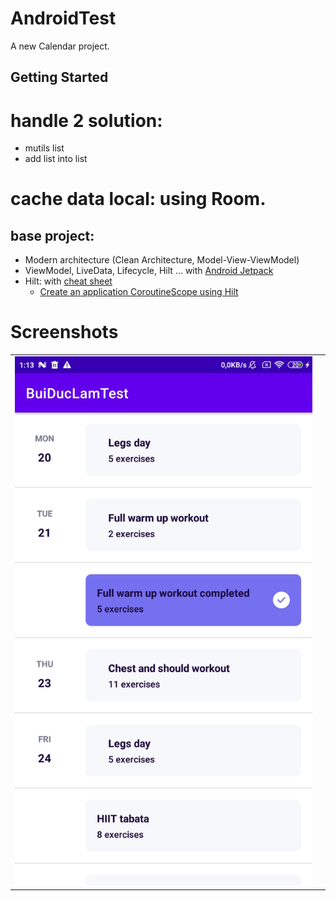 # AndroidTest
A new Calendar project.
## Getting Started
# handle 2 solution:
+ mutils list
+ add list into list
# cache data local: using Room.
## base project:
-   Modern architecture (Clean Architecture, Model-View-ViewModel)
-   ViewModel, LiveData, Lifecycle, Hilt ... with [Android Jetpack](https://developer.android.com/jetpack)
-   Hilt: with [cheat sheet](https://developer.android.com/images/training/dependency-injection/hilt-annotations.pdf)
    + [Create an application CoroutineScope using Hilt](https://medium.com/androiddevelopers/create-an-application-coroutinescope-using-hilt-dd444e721528)
# Screenshots
|                         |                         |
|        :---:            |          :---:          |
| ![](screenshots/img.png) |